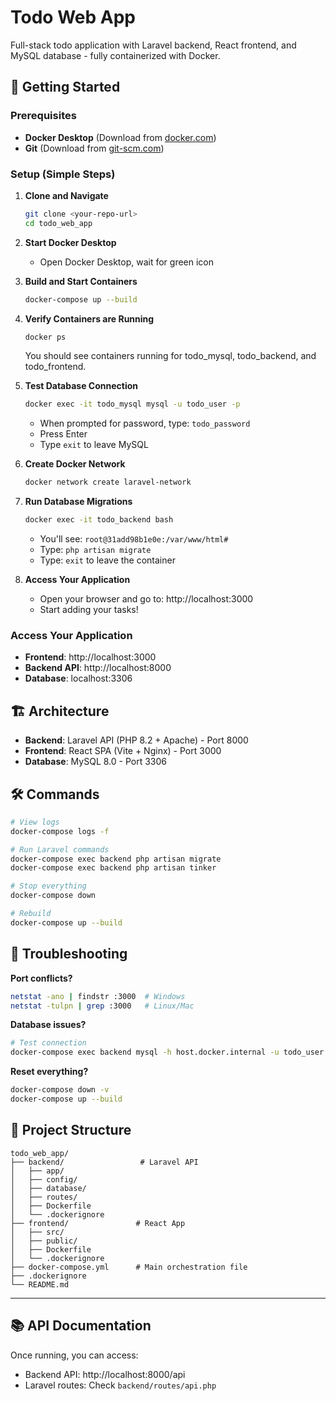 # Todo Web App

Full-stack todo application with Laravel backend, React frontend, and MySQL database - fully containerized with Docker.


## 🚀 Getting Started

### Prerequisites
- **Docker Desktop** (Download from [docker.com](https://www.docker.com/products/docker-desktop/))
- **Git** (Download from [git-scm.com](https://git-scm.com/))

### Setup (Simple Steps)

1. **Clone and Navigate**
   ```bash
   git clone <your-repo-url>
   cd todo_web_app
   ```

2. **Start Docker Desktop**
   - Open Docker Desktop, wait for green icon

3. **Build and Start Containers**
   ```bash
   docker-compose up --build
   ```

4. **Verify Containers are Running**
   ```bash
   docker ps
   ```
   You should see containers running for todo_mysql, todo_backend, and todo_frontend.

5. **Test Database Connection**
   ```bash
   docker exec -it todo_mysql mysql -u todo_user -p
   ```
   - When prompted for password, type: `todo_password`
   - Press Enter
   - Type `exit` to leave MySQL

6. **Create Docker Network**
   ```bash
   docker network create laravel-network
   ```

7. **Run Database Migrations**
   ```bash
   docker exec -it todo_backend bash
   ```
   - You'll see: `root@31add98b1e0e:/var/www/html#`
   - Type: `php artisan migrate`
   - Type: `exit` to leave the container

8. **Access Your Application**
   - Open your browser and go to: http://localhost:3000
   - Start adding your tasks!

### Access Your Application
- **Frontend**: http://localhost:3000
- **Backend API**: http://localhost:8000
- **Database**: localhost:3306

## 🏗️ Architecture

- **Backend**: Laravel API (PHP 8.2 + Apache) - Port 8000
- **Frontend**: React SPA (Vite + Nginx) - Port 3000  
- **Database**: MySQL 8.0 - Port 3306

## 🛠️ Commands

```bash
# View logs
docker-compose logs -f

# Run Laravel commands
docker-compose exec backend php artisan migrate
docker-compose exec backend php artisan tinker

# Stop everything
docker-compose down

# Rebuild
docker-compose up --build
```

## 🐛 Troubleshooting

**Port conflicts?**
```bash
netstat -ano | findstr :3000  # Windows
netstat -tulpn | grep :3000   # Linux/Mac
```

**Database issues?**
```bash
# Test connection
docker-compose exec backend mysql -h host.docker.internal -u todo_user -p todo_app
```

**Reset everything?**
```bash
docker-compose down -v
docker-compose up --build
```

## 📁 Project Structure

```
todo_web_app/
├── backend/                 # Laravel API
│   ├── app/
│   ├── config/
│   ├── database/
│   ├── routes/
│   ├── Dockerfile
│   └── .dockerignore
├── frontend/               # React App
│   ├── src/
│   ├── public/
│   ├── Dockerfile
│   └── .dockerignore
├── docker-compose.yml      # Main orchestration file
├── .dockerignore
└── README.md
```

---

## 📚 API Documentation

Once running, you can access:
- Backend API: http://localhost:8000/api
- Laravel routes: Check `backend/routes/api.php`

